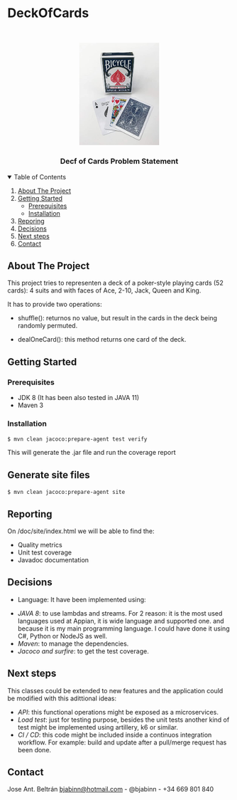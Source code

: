 # DeckOfCards
<!-- PROJECT LOGO -->
<br />
<p align="center">
    <img src="https://github.com/bjabinn/DeckOfCards/blob/main/images/cards.jpg" alt="Logo" width="180">
<h3 align="center">Decf of Cards Problem Statement</h3>

 <!-- TABLE OF CONTENTS -->
<details open="open">
  <summary>Table of Contents</summary>
  <ol>
    <li>
      <a href="#about-the-project">About The Project</a>
    </li>
    <li>
      <a href="#getting-started">Getting Started</a>
      <ul>
        <li><a href="#prerequisites">Prerequisites</a></li>
        <li><a href="#installation">Installation</a></li>
      </ul>
    </li>
    <li><a href="#reporting">Reporing</a></li>
    <li><a href="#decisions">Decisions</a></li>
    <li><a href="#Next steps">Next steps</a></li>
    <li><a href="#contact">Contact</a></li>
  </ol>
</details>

## About The Project
This project tries to representen a deck of a poker-style playing cards (52 cards): 4 suits and with
faces of Ace, 2-10, Jack, Queen and King.

It has to provide two operations:

* shuffle(): returnos no value, but result in the cards in the deck being randomly permuted.

* dealOneCard(): this method returns one card of the deck.

## Getting Started
### Prerequisites
* JDK 8 (It has been also tested in JAVA 11)
* Maven 3

### Installation
```
$ mvn clean jacoco:prepare-agent test verify
```
This will generate the .jar file and run the coverage report
## Generate site files
```
$ mvn clean jacoco:prepare-agent site
```


## Reporting
On /doc/site/index.html we will be able to find the:
* Quality metrics
* Unit test coverage
* Javadoc documentation

## Decisions
* Language: It have been implemented using:
<ul>
    <li><em>JAVA 8</em>: to use lambdas and streams. For 2 reason: it is the most used languages used at Appian, it is wide language and supported one.
    and because it is my main programming language. I could have done it using C#, Python or NodeJS as well.</li>
    <li><em>Maven</em>: to manage the dependencies.</li>
    <li><em>Jacoco and surfire</em>: to get the test coverage.</li>
</ul>

## Next steps
This classes could be extended to new features and the application could be modified with this adittional ideas:
<ul>
    <li><em>API</em>: this functional operations might be exposed as a microservices.</li>
    <li><em>Load test</em>: just for testing purpose, besides the unit tests another kind of test might be implemented using artillery, k6 or similar.</li>
    <li><em>CI / CD</em>: this code might be included inside a continuos integration workflow. For example: build and update after a pull/merge request has been done.</li>
</ul>

## Contact
Jose Ant. Beltrán
bjabinn@hotmail.com - @bjabinn - +34 669 801 840
